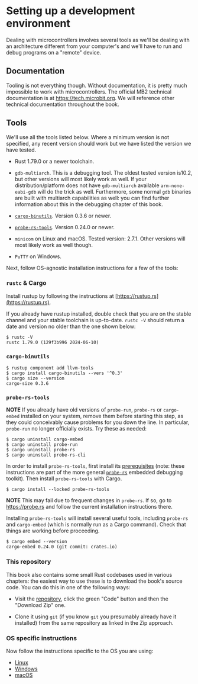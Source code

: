 # Setting up a development environment

Dealing with microcontrollers involves several tools as we'll be dealing with an architecture
different from your computer's and we'll have to run and debug programs on a "remote" device.

## Documentation

Tooling is not everything though. Without documentation, it is pretty much impossible to work with
microcontrollers. The official MB2 technical documentation is at <https://tech.microbit.org>. We
will reference other technical documentation throughout the book.

## Tools

We'll use all the tools listed below. Where a minimum version is not specified, any recent version
should work but we have listed the version we have tested.

- Rust 1.79.0 or a newer toolchain.

- `gdb-multiarch`. This is a debugging tool. The oldest tested version is10.2, but other versions
  will most likely work as well.  If your distribution/platform does not have `gdb-multiarch`
  available `arm-none-eabi-gdb` will do the trick as well. Furthermore, some normal `gdb` binaries
  are built with multiarch capabilities as well: you can find further information about this in the
  debugging chapter of this book.

- [`cargo-binutils`]. Version 0.3.6 or newer.

  [`cargo-binutils`]: https://github.com/rust-embedded/cargo-binutils

- [`probe-rs-tools`]. Version 0.24.0 or newer.

  [`probe-rs-tools`]: https://probe.rs/docs/overview/about-probe-rs/

- `minicom` on Linux and macOS. Tested version: 2.7.1. Other versions will most likely work as well
  though.

- `PuTTY` on Windows.

Next, follow OS-agnostic installation instructions for a few of the tools:

### `rustc` & Cargo

Install rustup by following the instructions at [https://rustup.rs](https://rustup.rs).

If you already have rustup installed, double check that you are on the stable channel and your
stable toolchain is up-to-date. `rustc -V` should return a date and version no older than the one
shown below:

``` console
$ rustc -V
rustc 1.79.0 (129f3b996 2024-06-10)
```

### `cargo-binutils`

``` console
$ rustup component add llvm-tools
$ cargo install cargo-binutils --vers '^0.3'
$ cargo size --version
cargo-size 0.3.6
```

### `probe-rs-tools`

**NOTE** If you already have old versions of `probe-run`, `probe-rs` or `cargo-embed` installed on
your system, remove them before starting this step, as they could conceivably cause problems for you
down the line. In particular, `probe-run` no longer officially exists. Try these as needed:

```console
$ cargo uninstall cargo-embed
$ cargo uninstall probe-run
$ cargo uninstall probe-rs
$ cargo uninstall probe-rs-cli
```

In order to install `probe-rs-tools`, first install its
[prerequisites](https://probe.rs/docs/getting-started/installation/) (note: these instructions are
part of the more general [`probe-rs`](https://probe.rs/) embedded debugging toolkit). Then install
`probe-rs-tools` with Cargo.

```console
$ cargo install --locked probe-rs-tools
```

**NOTE** This may fail due to frequent changes in `probe-rs`. If so, go to <https://probe.rs> and
follow the current installation instructions there.

Installing `probe-rs-tools` will install several useful tools, including `probe-rs` and
`cargo-embed` (which is normally run as a Cargo command). Check that things are working before
proceeding.

```
$ cargo embed --version
cargo-embed 0.24.0 (git commit: crates.io)
```

### This repository

This book also contains some small Rust codebases used in various chapters: the easiest way to use
these is to download the book's source code. You can do this in one of the following ways:

- Visit the [repository](https://github.com/rust-embedded/discovery-mb2/), click the green "Code"
  button and then the "Download Zip" one.

- Clone it using `git` (if you know `git` you presumably already have it installed) from the same
  repository as linked in the Zip approach.

### OS specific instructions

Now follow the instructions specific to the OS you are using:

- [Linux](linux.md)
- [Windows](windows.md)
- [macOS](macos.md)
